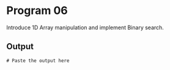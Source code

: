 # Program 06

Introduce 1D Array manipulation and implement Binary search.

## Output

```shell
# Paste the output here
```
